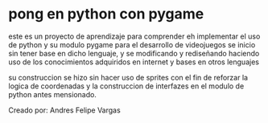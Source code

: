 # pong en python con pygame

este es un proyecto de aprendizaje para comprender eh implementar 
el uso de python y su modulo pygame para el desarrollo de videojuegos
se inicio sin tener base en dicho lenguaje, y se modificando y rediseñando 
haciendo uso de los conocimientos adquiridos en internet y bases en otros lenguajes 

su construccion se hizo sin hacer uso de sprites con el fin de reforzar la logica de coordenadas 
y la construccion de interfazes en el modulo de python antes mensionado. 






Creado por: Andres Felipe Vargas
